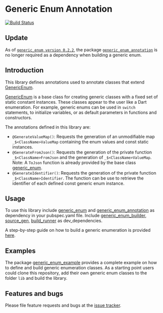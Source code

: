 # Generic Enum Annotation
[![Build Status](https://travis-ci.com/simphotonics/generic_enum.svg?branch=master)](https://travis-ci.com/simphotonics/generic_enum)


## Update

As of [`generic_enum version 0.2.2`][generic_enum], the package [`generic_enum_annotation`][generic_enum_annotation]
is no longer required as a dependency when building a generic enum.


## Introduction

This library defines annotations used to annotate classes that extend [GenericEnum].

[GenericEnum] is a base class for creating generic classes with a fixed set of static constant instances.
These classes appear to the user like a Dart enumeration.
For example, generic enums can be used in `switch` statements, to initialize variables, or as default parameters in functions and constructors.

The annotations defined in this library are:
 - `@GenerateValueMap()`: Requests the generation of an unmodifiable map `_$<ClassName>ValueMap` containing the enum values and const static instances.
 - `@GenerateFromJson()`: Requests the generation of the private function `_$<ClassName>FromJson` and the generation of `_$<ClassName>ValueMap`.
    Note: A `ToJson` function is already provided by the base class [generic_enum].
 - `@GenerateIdentifier()`: Requests the generation of the private function `_$<ClassName>Identifier`.
    The function can be use to retrieve the identifier of each defined const generic enum instance.

## Usage

To use this library include [generic_enum] and [generic_enum_annotation] as dependency in your pubspec.yaml file.
Include [generic_enum_builder], [source_gen], [build_runner] as dev_dependencies.

A step-by-step guide on how to build a generic enumeration is provided [here].


## Examples

The package [generic_enum_example] provides a complete example on how to define and build
generic enumeration classes. As a starting point users could clone this repository, add
their own generic enum classes to the folder `lib` and build the library.

## Features and bugs
Please file feature requests and bugs at the [issue tracker].

[issue tracker]: https://github.com/simphotonics/generic_enum/issues
[analyzer]: https://pub.dev/packages/analyzer
[here]: https://github.com/simphotonics/generic_enum/tree/master/generic_enum#building-a-generic-enum
[source_gen]: https://pub.dev/packages/
[generic_enum]: https://pub.dev/packages/generic_enum
[GenericEnum]: https://pub.dev/packages/generic_enum
[generic_enum_example]: ../generic_enum_example
[source_gen]: https://pub.dev/packages/source_gen
[generic_enum_annotation]: https://pub.dev/packages/generic_enum_annotation
[generic_enum_builder]: https://pub.dev/packages/generic_enum_builder
[build_runner]: https://pub.dev/packages/build_runner
[enumerated types]: https://dart.dev/guides/language/language-tour#enumerated-types
